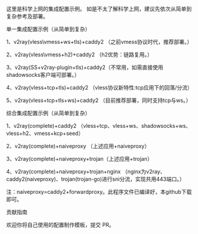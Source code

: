 这里是科学上网的集成配置示例。
如是不太了解科学上网，建议先依次从简单到复杂参考及部署。


单一集成配置示例（从简单到复杂）

1、v2ray(vless\vmess+ws+tls)+caddy2 （之前vmess协议时代，推荐部署。）

2、v2ray(vless\vmess+h2)+caddy2 （h2优势：链路复用。）

3、v2ray(SS+v2ray-plugin+tls)+caddy2（不常用，如需直接使用shadowsocks客户端可部署。）

4、v2ray(vless+tcp+tls)+caddy2 （vless协议新特性:tcp应用下的回落/分流）

5、v2ray(vless+tcp+tls+ws)+caddy2 （目前推荐部署，同时支持tcp与ws。）


综合集成配置示例（从简单到复杂）

1、v2ray(complete)+caddy2 （vless+tcp、vless+ws、shadowsocks+ws、vless+h2、vmess+kcp+seed）

2、v2ray(complete)+naiveproxy （上述应用+naiveproxy）

3、v2ray(complete)+naiveproxy+trojan（上述应用+trojan）

4、v2ray(complete)+naiveproxy+trojan+nginx （nginx为v2ray、caddy2(naiveproxy)、trojan(trojan-go)进行sni分流，实现共用443端口。）

注：naiveproxy=caddy2+forwardproxy。此程序文件已编译好，本github下载即可。

贡献指南

欢迎你将自己使用的配置制作模板，提交 PR。
